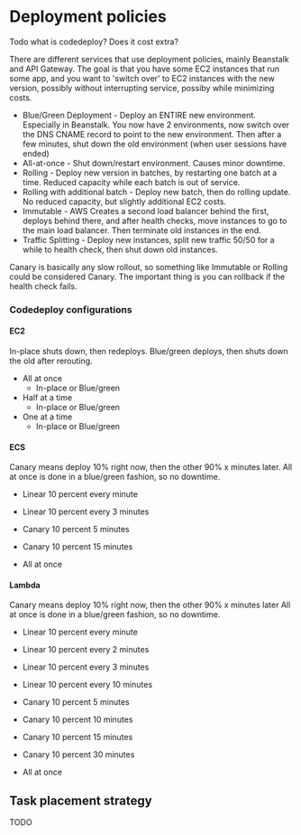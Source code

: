 # Deployment policies

Todo what is codedeploy? Does it cost extra?

There are different services that use deployment policies, mainly Beanstalk and API Gateway. The goal is that you have some EC2 instances that run some app, and you want to 'switch over' to EC2 instances with the new version, possibly without interrupting service, possiby while minimizing costs.

- Blue/Green Deployment - Deploy an ENTIRE new environment. Especially in Beanstalk. You now have 2 environments, now switch over the DNS CNAME record to point to the new environment. Then after a few minutes, shut down the old environment (when user sessions have ended)
- All-at-once - Shut down/restart environment. Causes minor downtime.
- Rolling - Deploy new version in batches, by restarting one batch at a time. Reduced capacity while each batch is out of service.
- Rolling with additional batch - Deploy new batch, then do rolling update. No reduced capacity, but slightly additional EC2 costs.
- Immutable - AWS Creates a second load balancer behind the first, deploys behind there, and after health checks, move instances to go to the main load balancer. Then terminate old instances in the end.
- Traffic Splitting - Deploy new instances, split new traffic 50/50 for a while to health check, then shut down old instances.

Canary is basically any slow rollout, so something like Immutable or Rolling could be considered Canary. The important thing is you can rollback if the health check fails.

### Codedeploy configurations

#### EC2

In-place shuts down, then redeploys. Blue/green deploys, then shuts down the old after rerouting.

- All at once
  - In-place or Blue/green
- Half at a time
  - In-place or Blue/green
- One at a time
  - In-place or Blue/green

#### ECS

Canary means deploy 10% right now, then the other 90% x minutes later.
All at once is done in a blue/green fashion, so no downtime.

- Linear 10 percent every minute
- Linear 10 percent every 3 minutes

- Canary 10 percent 5 minutes
- Canary 10 percent 15 minutes

- All at once

#### Lambda

Canary means deploy 10% right now, then the other 90% x minutes later
All at once is done in a blue/green fashion, so no downtime.

- Linear 10 percent every minute
- Linear 10 percent every 2 minutes
- Linear 10 percent every 3 minutes
- Linear 10 percent every 10 minutes

- Canary 10 percent 5 minutes
- Canary 10 percent 10 minutes
- Canary 10 percent 15 minutes
- Canary 10 percent 30 minutes

- All at once

## Task placement strategy

TODO